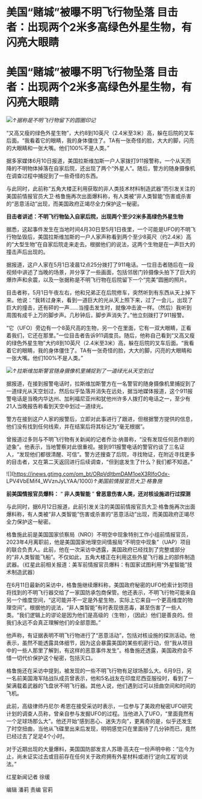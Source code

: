 # 美国“赌城”被曝不明飞行物坠落 目击者：出现两个2米多高绿色外星生物，有闪亮大眼睛

# 美国“赌城”被曝不明飞行物坠落 目击者：出现两个2米多高绿色外星生物，有闪亮大眼睛

![](https://inews.gtimg.com/om_bt/OXYBbF9JBCD5wYO1w_BYqM2fiNKqr5NscnMj8RirJbmJgAA/1000)_↑据称是不明飞行物留下的圆圈印记_

“又高又瘦的绿色外星生物”，大约8到10英尺（2.4米至3米）高，躲在后院的叉车后面。“我看着它的眼睛，我的身体僵住了。TA有一张奇怪的脸，大大的脚，闪亮的大眼睛和一张大嘴。他们100%不是人类。”

据多家媒体6月10日报道，美国拉斯维加斯一户人家拨打911报警称，一个从天而降的不明物体掉落在自家后院，还出现了两个“外星人”。随后，警方的随身摄像机在调查过程中捕捉到了一些奇怪的东西。

与此同时，此前称“五角大楼正利用获取的非人类技术材料制造武器”而引发关注的美国前情报官员大卫·格鲁施再次出面爆料称，有人类被“非人类智能”伤害或杀害的“恶意活动”出现，而美国政府正竭尽全力保护这一秘密。

**目击者讲述：不明飞行物坠入自家后院，出现两个至少2米多高绿色外星生物**

据悉，这起事件发生在当地时间4月30日至5月1日夜里，一个可能是UFO的不明飞行物坠毁后，美国拉斯维加斯的一户人家声称看到两个至少8英尺（约2.4米）高的“大型生物”在自家后院走来走去。根据他们的说法，这两个生物是在一声巨大的撞击声后出现的。

据报道，这户人家在5月1日凌晨12点25分拨打了911电话。一位目击者随后在一段视频中讲述了当晚的场景，并分享了一些画面，包括邻居门铃摄像头拍下了巨大的爆炸声和余震，以及一张据称是不明飞行物在后院留下一个“完美”圆圈的照片。

目击者称，5月1日午夜左右，他和兄弟正在后院修车，突然听到有东西从天上掉下来。他说：“我转过身来，看到一道巨大的光从天上照下来，过了一会儿，出现了巨大的撞击，还有砰的一声……当撞击发生时，就像冲击波一样。（然后）我听到周围有成千上万的脚步声。几秒钟后，脚步声消失了。”他立刻拨打了911报警。

“它（UFO）旁边有一个8英尺高的生物，另一个在里面，它有一双大眼睛，正看着我们，它还在那里。”一位目击者告诉911调度员。随后，他称自己看到“又高又瘦的绿色外星生物”大约8到10英尺（2.4米至3米）高，躲在后院的叉车后面。“我看着它的眼睛，我的身体僵住了。TA有一张奇怪的脸，大大的脚，闪亮的大眼睛和一张大嘴。他们100%不是人类。”

![](https://inews.gtimg.com/om_bt/OEy4-A3-zOgKWNJyM_NJ1uwXy_OgBZn2md426vFly9HCQAA/1000)_↑拉斯维加斯警官随身摄像机里捕捉到了一道绿光从天空划过_

据报道，在接到报警电话时，拉斯维加斯警方在一名警官的随身摄像机里捕捉到了一道绿光从天空划过，然后似乎坠落并消失在远处，据当地媒体报道，这个911报警电话是当晚内华达州、加利福尼亚州和犹他州许多人拨打的电话之一，至少有21人当晚报告称看到天空中划过一道绿光。

警方在接到这户人家的报警后，立即对此事进行了跟进，但根据警方提供的信息，他们没有找到任何线索，并在结案后将其标记为“毫无根据”。

曾报道过多则与不明飞行物有关新闻的记者乔治·纳普称，“没有发现任何恶作剧的迹象”。他表示，当地警察对此很重视。接到911报警电话的警官约谈了三名证人，“发现他们都很清醒、可信”。警方还搜查了后院，寻找物证，在附近寻找更多的目击者，又在第二天返回进行后续调查，“但到底发生了什么？我们都不知道。”

![](https://inews.gtimg.com/om_bt/ORpVdltbmDAM1oeX3RIfoOdx-
LPV4VbEMif4_WVznJyLYAA/1000)_↑美国前情报官员大卫·格鲁施_

**前美国情报官员爆料：** “ **非人类智能** ” **曾恶意伤害人类，还对核设施进行过探测**

与此同时，据6月12日报道，此前引发关注的美国前情报官员大卫·格鲁施再次出面爆料称，有人类被“非人类智能”伤害或杀害的“恶意活动”出现，而美国政府正竭尽全力保护这一秘密。

格鲁施此前是美国国家侦察局（NRO）不明空中现象特别工作小组前情报官员，2023年4月离职前，他是美国国家地理空间情报局“不明空中现象”（UAP）项目的联合负责人。此前，他在一次采访中透露，美国政府已经找到了完整或部分的“非人类智能飞船”。不仅如此，五角大楼正在利用这些外星飞行器上的部件制造武器。（红星此前相关报道：美军前情报官员爆料：有国家试图利用“外星智能”技术制造武器）

在6月11日最新的采访中，格鲁施继续爆料称，美国政府秘密的UFO检索计划项目将找到的不明飞行器交给了一家国防承包商保管。他还表示，不明飞行物可能来自另一个维度空间，“这可能并不一定是外星生物，实际上它来自一个更高维度的物理空间”。根据他的说法，“非人类智能”有时表现很恶毒，甚至伤害了一些人类。“我们逻辑上的谬论是因为他们是高级的（生物），（因此）他们是善良的。但我们永远不会真正理解他们的全部意图。”

他声称，有证据表明不明飞行物进行了“恶意活动”，包括对核设施的探测活动。他表示，虽然不能透露具体细节，因为这会暴露美国的某些机密行动，但“我从项目中的一些人那里了解到，有这样的恶意事件发生”。格鲁施还透露，美国政府会不惜一切代价保护这个秘密，包括灭口。

格鲁施还在采访中提到，被发现的一些不明飞行物有足球场那么大。6月9日，另一名前美国海军陆战队成员曾表示，他和5名战友在印度尼西亚服役时，看到了一架满载着武器的飞盘状不明飞行器。其他人说，他们遇到过可以扭曲空间和时间的飞机。

此前，高级律师丹尼尔·希恩在接受采访时表示，一位参与了美政府秘密UFO研究计划的调查人员称，曾亲自参与发掘UFO的过程。当他进入了UFO，“里面竟然有一个足球场那么大”。他还开始“感到恶心、迷失方向”，更离奇的是，似乎还发生了时空扭曲，当他从飞碟里出来后发现，明明感觉只在里面待了几分钟而已，竟然已经过去了足足4个小时。

对于近期出现的大量爆料，美国国防部发言人苏珊·高夫在一份声明中称：“迄今为止，尚未证实过去或目前存在任何关于政府拥有外星材料或进行‘逆向工程’的说法。”

红星新闻记者 徐缓

编辑 潘莉 责编 官莉

